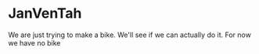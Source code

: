 # JanVenTah
We are just trying to make a bike. We'll see if we can actually do it. For now we have no bike
